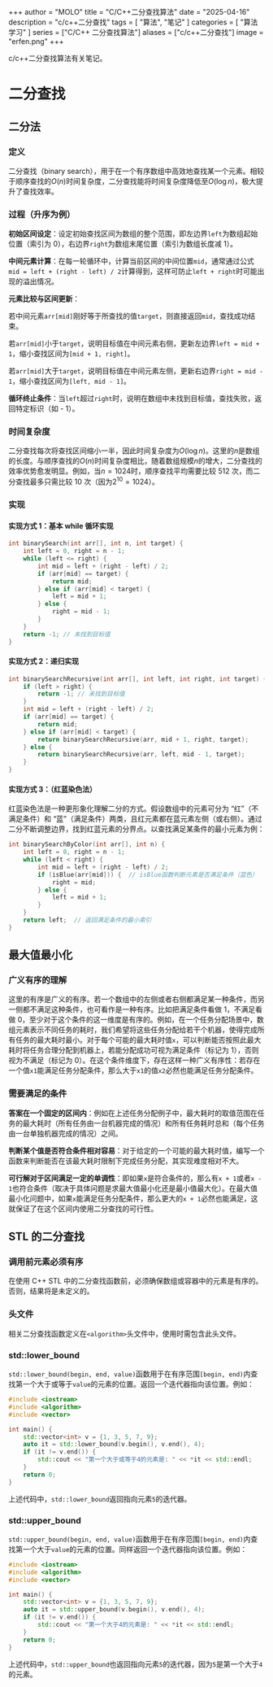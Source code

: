 +++
author = "MOLO"
title = "C/C++二分查找算法"
date = "2025-04-16"
description = "c/c++二分查找"
tags = [
    "算法",
    "笔记"
]
categories = [
    "算法学习"
]
series = ["C/C++ 二分查找算法"]
aliases = ["c/c++二分查找"]
image = "erfen.png"
+++

c/c++二分查找算法有关笔记。 

<!--more-->

# 二分查找

## 二分法

### 定义

二分查找（binary search），用于在一个有序数组中高效地查找某一个元素。相较于顺序查找的$O(n)$时间复杂度，二分查找能将时间复杂度降低至$O(\log n)$，极大提升了查找效率。

### 过程（升序为例）

**初始区间设定**：设定初始查找区间为数组的整个范围，即左边界`left`为数组起始位置（索引为 0），右边界`right`为数组末尾位置（索引为数组长度减 1）。

**中间元素计算**：在每一轮循环中，计算当前区间的中间位置`mid`，通常通过公式`mid = left + (right - left) / 2`计算得到，这样可防止`left + right`时可能出现的溢出情况。

**元素比较与区间更新**：

若中间元素`arr[mid]`刚好等于所查找的值`target`，则直接返回`mid`，查找成功结束。

若`arr[mid]`小于`target`，说明目标值在中间元素右侧，更新左边界`left = mid + 1`，缩小查找区间为`[mid + 1, right]`。

若`arr[mid]`大于`target`，说明目标值在中间元素左侧，更新右边界`right = mid - 1`，缩小查找区间为`[left, mid - 1]`。

**循环终止条件**：当`left`超过`right`时，说明在数组中未找到目标值，查找失败，返回特定标识（如 - 1）。

### 时间复杂度

二分查找每次将查找区间缩小一半，因此时间复杂度为$O(\log n)$。这里的$n$是数组的长度。与顺序查找的$O(n)$时间复杂度相比，随着数组规模$n$的增大，二分查找的效率优势愈发明显。例如，当$n = 1024$时，顺序查找平均需要比较 512 次，而二分查找最多只需比较 10 次（因为$2^{10}=1024$）。

### 实现

#### 实现方式 1：基本 while 循环实现

```cpp
int binarySearch(int arr[], int n, int target) {
    int left = 0, right = n - 1;
    while (left <= right) {
        int mid = left + (right - left) / 2;
        if (arr[mid] == target) {
            return mid;
        } else if (arr[mid] < target) {
            left = mid + 1;
        } else {
            right = mid - 1;
        }
    }
    return -1; // 未找到目标值
}
```

#### 实现方式 2：递归实现

```cpp
int binarySearchRecursive(int arr[], int left, int right, int target) {
    if (left > right) {
        return -1; // 未找到目标值
    }
    int mid = left + (right - left) / 2;
    if (arr[mid] == target) {
        return mid;
    } else if (arr[mid] < target) {
        return binarySearchRecursive(arr, mid + 1, right, target);
    } else {
        return binarySearchRecursive(arr, left, mid - 1, target);
    }
}
```

#### 实现方式 3：（红蓝染色法）

红蓝染色法是一种更形象化理解二分的方式。假设数组中的元素可分为 “红”（不满足条件）和 “蓝”（满足条件）两类，且红元素都在蓝元素左侧（或右侧）。通过二分不断调整边界，找到红蓝元素的分界点。以查找满足某条件的最小元素为例：

```cpp
int binarySearchByColor(int arr[], int n) {
    int left = 0, right = n - 1;
    while (left < right) {
        int mid = left + (right - left) / 2;
        if (isBlue(arr[mid])) {  // isBlue函数判断元素是否满足条件（蓝色）
            right = mid;
        } else {
            left = mid + 1;
        }
    }
    return left;  // 返回满足条件的最小索引
}
```

## 最大值最小化

### 广义有序的理解

这里的有序是广义的有序。若一个数组中的左侧或者右侧都满足某一种条件，而另一侧都不满足这种条件，也可看作是一种有序。比如把满足条件看做 1，不满足看做 0，至少对于这个条件的这一维度是有序的。例如，在一个任务分配场景中，数组元素表示不同任务的耗时，我们希望将这些任务分配给若干个机器，使得完成所有任务的最大耗时最小。对于每个可能的最大耗时值`x`，可以判断能否按照此最大耗时将任务合理分配到机器上，若能分配成功可视为满足条件（标记为 1），否则视为不满足（标记为 0）。在这个条件维度下，存在这样一种广义有序性：若存在一个值`x1`能满足任务分配条件，那么大于`x1`的值`x2`必然也能满足任务分配条件。

### 需要满足的条件

**答案在一个固定的区间内**：例如在上述任务分配例子中，最大耗时的取值范围在任务的最大耗时（所有任务由一台机器完成的情况）和所有任务耗时总和（每个任务由一台单独机器完成的情况）之间。

**判断某个值是否符合条件相对容易**：对于给定的一个可能的最大耗时值，编写一个函数来判断能否在该最大耗时限制下完成任务分配，其实现难度相对不大。

**可行解对于区间满足一定的单调性**：即如果`x`是符合条件的，那么有`x + 1`或者`x - 1`也符合条件（取决于具体问题是求最大值最小化还是最小值最大化）。在最大值最小化问题中，如果`x`能满足任务分配条件，那么更大的`x + 1`必然也能满足，这就保证了在这个区间内使用二分查找的可行性。

## STL 的二分查找

### 调用前元素必须有序

在使用 C++ STL 中的二分查找函数前，必须确保数组或容器中的元素是有序的。否则，结果将是未定义的。

### 头文件

相关二分查找函数定义在`<algorithm>`头文件中，使用时需包含此头文件。

### std::lower_bound

`std::lower_bound(begin, end, value)`函数用于在有序范围`[begin, end)`内查找第一个大于或等于`value`的元素的位置。返回一个迭代器指向该位置。例如：

```cpp
#include <iostream>
#include <algorithm>
#include <vector>

int main() {
    std::vector<int> v = {1, 3, 5, 7, 9};
    auto it = std::lower_bound(v.begin(), v.end(), 4);
    if (it != v.end()) {
        std::cout << "第一个大于或等于4的元素是: " << *it << std::endl;
    }
    return 0;
}
```

上述代码中，`std::lower_bound`返回指向元素`5`的迭代器。

### std::upper_bound

`std::upper_bound(begin, end, value)`函数用于在有序范围`[begin, end)`内查找第一个大于`value`的元素的位置。同样返回一个迭代器指向该位置。例如：

```cpp
#include <iostream>
#include <algorithm>
#include <vector>

int main() {
    std::vector<int> v = {1, 3, 5, 7, 9};
    auto it = std::upper_bound(v.begin(), v.end(), 4);
    if (it != v.end()) {
        std::cout << "第一个大于4的元素是: " << *it << std::endl;
    }
    return 0;
}
```

上述代码中，`std::upper_bound`也返回指向元素`5`的迭代器，因为`5`是第一个大于`4`的元素。